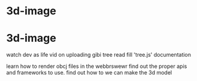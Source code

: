 # 3d-image
# 3d-image
 watch dev as life vid on uploading gibi tree 
 read fill 'tree.js' documentation
 
 learn how to render obcj files in the webbrswewr
 find out the proper apis and frameworks to use.
 find out how to we can make the 3d model
